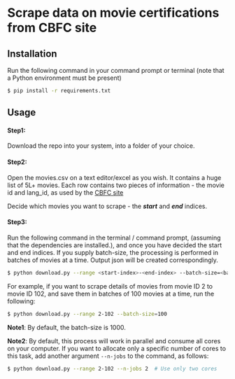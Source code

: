 # Scrape data on movie certifications from CBFC site

## Installation
Run the following command in your command prompt or terminal (note that a Python
environment must be present)

```bash
$ pip install -r requirements.txt
```

## Usage

#### Step1: 
Download the repo into your system, into a folder of your choice.

#### Step2: 
Open the movies.csv on a text editor/excel as you wish.  It contains a huge list of 5L+ movies.  Each row contains two pieces of information - the movie id and lang_id, as used by the [CBFC site](https://www.cbfcindia.gov.in/main/)

Decide which movies you want to scrape - the **_start_** and **_end_** indices.

#### Step3: 
Run the following command in the terminal / command prompt, (assuming that the
dependencies are installed.), and once you have decided the start and end
indices.  If you supply batch-size, the processing is performed in batches of <batch-size> movies at a time.  Output json will be created correspondingly.

```bash
$ python download.py --range <start-index>-<end-index> --batch-size=<batch-size>
```

For example, if you want to scrape details of movies from movie ID 2 to movie ID
102, and save them in batches of 100 movies at a time, run the following:

```bash
$ python download.py --range 2-102 --batch-size=100
```

**Note1**: By default, the batch-size is 1000.

**Note2**: By default, this process will work in parallel and consume all cores on your computer. If you want to allocate only a specific number of cores to this task, add another argument `--n-jobs` to the command, as follows:
```bash
$ python download.py --range 2-102 --n-jobs 2  # Use only two cores
```
